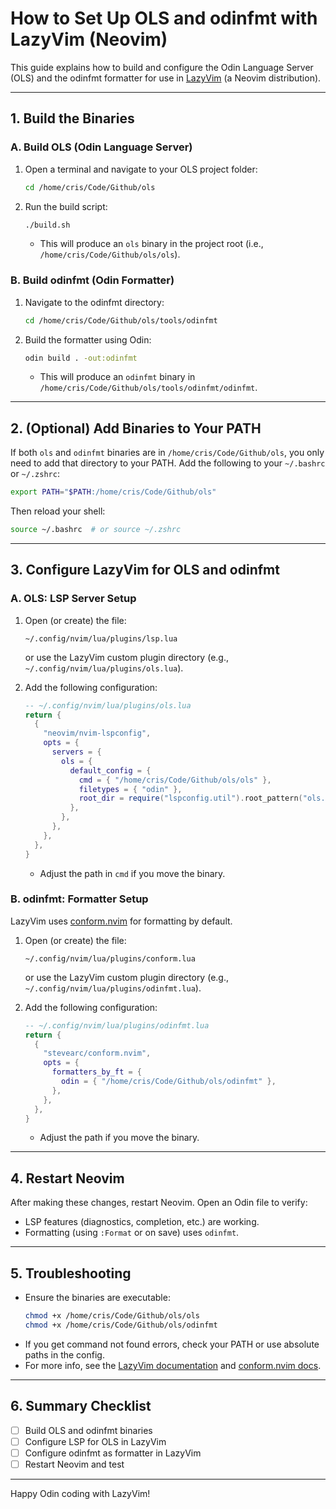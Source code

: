 # How to Set Up OLS and odinfmt with LazyVim (Neovim)

This guide explains how to build and configure the Odin Language Server (OLS) and the odinfmt formatter for use in [LazyVim](https://www.lazyvim.org/) (a Neovim distribution).

---

## 1. Build the Binaries

### A. Build OLS (Odin Language Server)

1. Open a terminal and navigate to your OLS project folder:
   ```sh
   cd /home/cris/Code/Github/ols
   ```
2. Run the build script:
   ```sh
   ./build.sh
   ```
   - This will produce an `ols` binary in the project root (i.e., `/home/cris/Code/Github/ols/ols`).

### B. Build odinfmt (Odin Formatter)

1. Navigate to the odinfmt directory:
   ```sh
   cd /home/cris/Code/Github/ols/tools/odinfmt
   ```
2. Build the formatter using Odin:
   ```sh
   odin build . -out:odinfmt
   ```
   - This will produce an `odinfmt` binary in `/home/cris/Code/Github/ols/tools/odinfmt/odinfmt`.

---

## 2. (Optional) Add Binaries to Your PATH

If both `ols` and `odinfmt` binaries are in `/home/cris/Code/Github/ols`, you only need to add that directory to your PATH. Add the following to your `~/.bashrc` or `~/.zshrc`:

```sh
export PATH="$PATH:/home/cris/Code/Github/ols"
```

Then reload your shell:
```sh
source ~/.bashrc  # or source ~/.zshrc
```

---

## 3. Configure LazyVim for OLS and odinfmt

### A. OLS: LSP Server Setup

1. Open (or create) the file:
   ```
   ~/.config/nvim/lua/plugins/lsp.lua
   ```
   or use the LazyVim custom plugin directory (e.g., `~/.config/nvim/lua/plugins/ols.lua`).

2. Add the following configuration:

   ```lua
   -- ~/.config/nvim/lua/plugins/ols.lua
   return {
     {
       "neovim/nvim-lspconfig",
       opts = {
         servers = {
           ols = {
             default_config = {
               cmd = { "/home/cris/Code/Github/ols/ols" },
               filetypes = { "odin" },
               root_dir = require("lspconfig.util").root_pattern("ols.json", ".git"),
             },
           },
         },
       },
     },
   }
   ```
   - Adjust the path in `cmd` if you move the binary.

### B. odinfmt: Formatter Setup

LazyVim uses [conform.nvim](https://github.com/stevearc/conform.nvim) for formatting by default.

1. Open (or create) the file:
   ```
   ~/.config/nvim/lua/plugins/conform.lua
   ```
   or use the LazyVim custom plugin directory (e.g., `~/.config/nvim/lua/plugins/odinfmt.lua`).

2. Add the following configuration:

   ```lua
   -- ~/.config/nvim/lua/plugins/odinfmt.lua
   return {
     {
       "stevearc/conform.nvim",
       opts = {
         formatters_by_ft = {
           odin = { "/home/cris/Code/Github/ols/odinfmt" },
         },
       },
     },
   }
   ```
   - Adjust the path if you move the binary.

---

## 4. Restart Neovim

After making these changes, restart Neovim. Open an Odin file to verify:
- LSP features (diagnostics, completion, etc.) are working.
- Formatting (using `:Format` or on save) uses `odinfmt`.

---

## 5. Troubleshooting

- Ensure the binaries are executable:
  ```sh
  chmod +x /home/cris/Code/Github/ols/ols
  chmod +x /home/cris/Code/Github/ols/odinfmt
  ```
- If you get command not found errors, check your PATH or use absolute paths in the config.
- For more info, see the [LazyVim documentation](https://www.lazyvim.org/) and [conform.nvim docs](https://github.com/stevearc/conform.nvim).

---

## 6. Summary Checklist

- [ ] Build OLS and odinfmt binaries
- [ ] Configure LSP for OLS in LazyVim
- [ ] Configure odinfmt as formatter in LazyVim
- [ ] Restart Neovim and test

---

Happy Odin coding with LazyVim! 